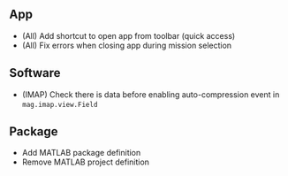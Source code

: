 ## App

- (All) Add shortcut to open app from toolbar (quick access)
- (All) Fix errors when closing app during mission selection

## Software

- (IMAP) Check there is data before enabling auto-compression event in `mag.imap.view.Field`

## Package

- Add MATLAB package definition
- Remove MATLAB project definition
